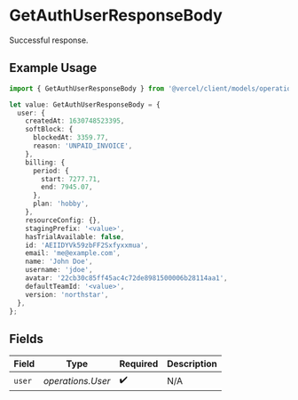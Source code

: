 # GetAuthUserResponseBody

Successful response.

## Example Usage

```typescript
import { GetAuthUserResponseBody } from '@vercel/client/models/operations';

let value: GetAuthUserResponseBody = {
  user: {
    createdAt: 1630748523395,
    softBlock: {
      blockedAt: 3359.77,
      reason: 'UNPAID_INVOICE',
    },
    billing: {
      period: {
        start: 7277.71,
        end: 7945.07,
      },
      plan: 'hobby',
    },
    resourceConfig: {},
    stagingPrefix: '<value>',
    hasTrialAvailable: false,
    id: 'AEIIDYVk59zbFF2Sxfyxxmua',
    email: 'me@example.com',
    name: 'John Doe',
    username: 'jdoe',
    avatar: '22cb30c85ff45ac4c72de8981500006b28114aa1',
    defaultTeamId: '<value>',
    version: 'northstar',
  },
};
```

## Fields

| Field  | Type              | Required           | Description |
| ------ | ----------------- | ------------------ | ----------- |
| `user` | _operations.User_ | :heavy_check_mark: | N/A         |

